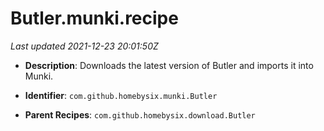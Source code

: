 # Butler.munki.recipe

_Last updated 2021-12-23 20:01:50Z_

- **Description**: Downloads the latest version of Butler and imports it into Munki.

- **Identifier**: `com.github.homebysix.munki.Butler`

- **Parent Recipes**: `com.github.homebysix.download.Butler`
